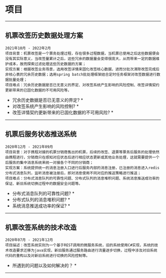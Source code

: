 # 项目
***
## 机票改签历史数据处理方案
```
2021年10月 - 2022年2月
项目背景：机票改签是一个票务处理过程，存在很多过程数据，当机票已使用之后这些数据便会没有其实际意义，当改签量累计之后，这些冗余的数据量会变得很庞大，从而带来一定的数据维护成本，故而探索过滤处理这些历史数据的方案；
实现方案：根据改签业务场景，选用改签详情来固化改签核心数据，进而分批次清除改签完成后非核心表的冗余历史数据；选用spring batch批处理框架结合定时任务框架对改签数据进行数据批量处理；
项目难点：冗余历史数据是否已无意义的界定、对改签系统产生影响的风险控制、改签详情契约更新带来的已固化数据的不可用风险等。
```
* 冗余历史数据是否已无意义的界定?
   * 
* 对改签系统产生影响的风险控制? 
   * 
* 改签详情契约更新带来的已固化数据的不可用风险?
   * 
***
## 机票后服务状态推送系统
```
2020年12月 - 2021年09月
项目背景：对于携程对接的机票分销商售出的机票，后续的改签、退票等票务后服务的处理依然由携程进行，分销商只在感知对应状态后进行相应状态更新或其他业务处理，这就需要提供一个后服务的集中消息系统来统一对接各个不同的分销商；
实现方案：系统提供统一的消息注册入口进行后服务内部的消息注册，已注册的消息进入redis分布式消息队列，监听消息被注册后，即对消息使用不同对应的推送策略进行推送；
项目难点：分布式消息队列的可靠性问题、分布式队列的消息堆积问题、系统消息推送成功率的保证、新旧系统切换过程中的数据安全问题等。
```
* 分布式消息队列的可靠性问题?
   * 
* 分布式队列的消息堆积问题?
   * 
* 系统消息推送成功率的保证?
   * 
***
## 机票改签系统的技术改造
```
2020年07月 - 2021年12月
项目描述：改签系统实则为一个基于REST调用的微服务系统，旧的系统使用C#实现，系统的技术改造要求迁移为java实现，新旧服务通过服务路由进行流量逐步切换，过程中涉及对旧系统代码的重构以及对新旧系统进行切换的风险控制等。
```
* 所遇到的问题以及如何解决的？
   * 
***
